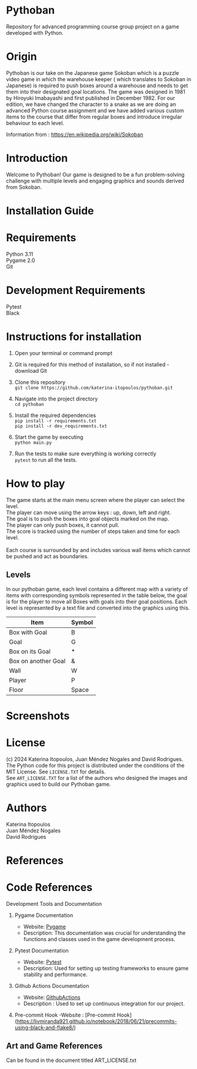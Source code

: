 # Pythoban

Repository for advanced programming course group project on a game developed with Python.

# Origin

Pythoban is our take on the Japanese game Sokoban which is a puzzle video game in which the warehouse keeper ( which translates to Sokoban in Japanese) is required to push boxes around a warehouse and needs to get them into their designated goal locations. The game was designed in 1981 by Hiroyuki Imabayashi and first published in December 1982. For our edition, we have changed the character to a snake as we are doing an advanced Python course assignment and we have added various custom items to the course that differ from regular boxes and introduce irregular behaviour to each level.

Information from : https://en.wikipedia.org/wiki/Sokoban

# Introduction

Welcome to Pythoban! Our game is designed to be a fun problem-solving challenge with multiple levels and engaging graphics and sounds derived from Sokoban.


# Installation Guide

# Requirements

Python 3.11 <br>
Pygame 2.0<br>
Git<br>

# Development Requirements

Pytest <br>
Black <br>


# Instructions for installation

1. Open your terminal or command prompt<br>

2. Git is required for this method of installation, so if not installed - download Git <br>

3. Clone this repository <br>
   `git clone https://github.com/katerina-itopoulos/pythoban.git` <br>

4. Navigate into the project directory <br>
   `cd pythoban` <br>

5. Install the required dependencies <br>
   `pip install -r requirements.txt ` <br>
   `pip install -r dev_requirements.txt `<br>

6. Start the game by executing<br>
   `python main.py` <br>

7. Run the tests to make sure everything is working correctly <br>
   `pytest` to run all the tests. <br>

# How to play

The game starts at the main menu screen where the player can select the level. <br>
The player can move using the arrow keys : up, down, left and right. <br>
The goal is to push the boxes into goal objects marked on the map. <br>
The player can only push boxes, it cannot pull. <br>
The score is tracked using the number of steps taken and time for each level. <br> <br>
Each course is surrounded by and includes various wall items which cannot be pushed and act as boundaries. <br>


## Levels

In our pythoban game, each level contains a different map with a variety of items with corresponding symbols represented in the table below, the goal is for the player to move all Boxes with goals into their goal positions. Each level is represented by a text file and converted into the graphics using this.

| Item                | Symbol |
| ------------------- | ------ |
| Box with Goal       | B      |
| Goal                | G      |
| Box on its Goal     | \*     |
| Box on another Goal | &      |
| Wall                | W      |
| Player              | P      |
| Floor               | Space  |

# Screenshots

# License

(c) 2024 Katerina Itopoulos, Juan Méndez Nogales and David Rodrigues. <br>
The Python code for this project is distributed under the conditions of the MIT License. See `LICENSE.TXT` for details. <br>
See `ART_LICENSE.TXT` for a list of the authors who designed the images and graphics used to build our Pythoban game.

# Authors

Katerina Itopoulos <br>
Juan Méndez Nogales <br>
David Rodrigues <br>

# References

# Code References

Development Tools and Documentation

1. Pygame Documentation
   - Website: [Pygame](https://www.pygame.org/docs/)
   - Description: This documentation was crucial for understanding the functions and classes used in the game development process.

2. Pytest Documentation
   - Website: [Pytest](https://docs.pytest.org/)
   - Description: Used for setting up testing frameworks to ensure game stability and performance.

3. Github Actions Documentation
   - Website: [GithubActions](https://docs.github.com/en/actions)
   - Description : Used to set up continuous integration for our project.
  
4. Pre-commit Hook
   -Website : [Pre-commit Hook] (https://ljvmiranda921.github.io/notebook/2018/06/21/precommits-using-black-and-flake8/) 


## Art and Game References

Can be found in the document titled ART_LICENSE.txt
